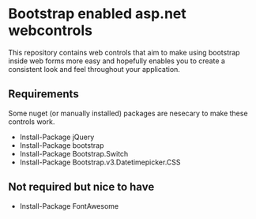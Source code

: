 # Bootstrap enabled asp.net webcontrols
This repository contains web controls that aim to make using bootstrap inside web forms more easy and hopefully enables you to create a consistent look and feel throughout your application.

## Requirements
Some nuget (or manually installed) packages are nesecary to make these controls work.

* Install-Package jQuery
* Install-Package bootstrap
* Install-Package Bootstrap.Switch
* Install-Package Bootstrap.v3.Datetimepicker.CSS

## Not required but nice to have

* Install-Package FontAwesome 
